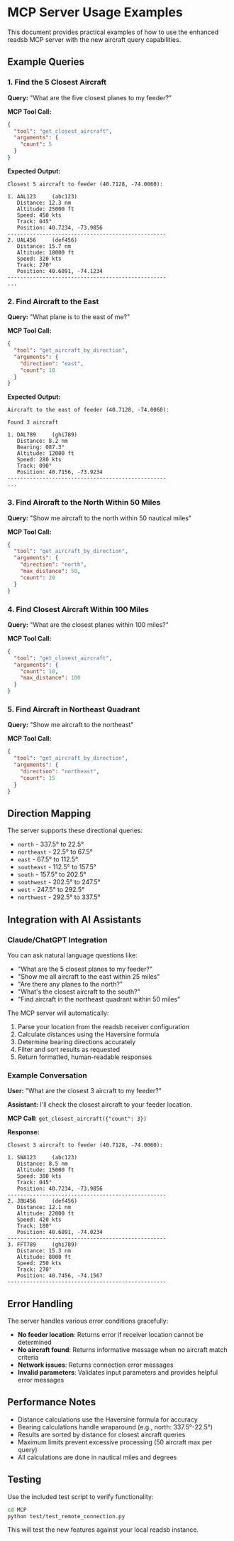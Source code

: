 # MCP Server Usage Examples

This document provides practical examples of how to use the enhanced readsb MCP server with the new aircraft query capabilities.

## Example Queries

### 1. Find the 5 Closest Aircraft

**Query:** "What are the five closest planes to my feeder?"

**MCP Tool Call:**
```json
{
  "tool": "get_closest_aircraft",
  "arguments": {
    "count": 5
  }
}
```

**Expected Output:**
```
Closest 5 aircraft to feeder (40.7128, -74.0060):

1. AAL123     (abc123)
   Distance: 12.3 nm
   Altitude: 25000 ft
   Speed: 450 kts
   Track: 045°
   Position: 40.7234, -73.9856
--------------------------------------------------
2. UAL456     (def456)
   Distance: 15.7 nm
   Altitude: 18000 ft
   Speed: 320 kts
   Track: 270°
   Position: 40.6891, -74.1234
--------------------------------------------------
...
```

### 2. Find Aircraft to the East

**Query:** "What plane is to the east of me?"

**MCP Tool Call:**
```json
{
  "tool": "get_aircraft_by_direction",
  "arguments": {
    "direction": "east",
    "count": 10
  }
}
```

**Expected Output:**
```
Aircraft to the east of feeder (40.7128, -74.0060):

Found 3 aircraft

1. DAL789     (ghi789)
   Distance: 8.2 nm
   Bearing: 087.3°
   Altitude: 12000 ft
   Speed: 280 kts
   Track: 090°
   Position: 40.7156, -73.9234
--------------------------------------------------
...
```

### 3. Find Aircraft to the North Within 50 Miles

**Query:** "Show me aircraft to the north within 50 nautical miles"

**MCP Tool Call:**
```json
{
  "tool": "get_aircraft_by_direction",
  "arguments": {
    "direction": "north",
    "max_distance": 50,
    "count": 20
  }
}
```

### 4. Find Closest Aircraft Within 100 Miles

**Query:** "What are the closest planes within 100 miles?"

**MCP Tool Call:**
```json
{
  "tool": "get_closest_aircraft",
  "arguments": {
    "count": 10,
    "max_distance": 100
  }
}
```

### 5. Find Aircraft in Northeast Quadrant

**Query:** "Show me aircraft to the northeast"

**MCP Tool Call:**
```json
{
  "tool": "get_aircraft_by_direction",
  "arguments": {
    "direction": "northeast",
    "count": 15
  }
}
```

## Direction Mapping

The server supports these directional queries:

- `north` - 337.5° to 22.5°
- `northeast` - 22.5° to 67.5°
- `east` - 67.5° to 112.5°
- `southeast` - 112.5° to 157.5°
- `south` - 157.5° to 202.5°
- `southwest` - 202.5° to 247.5°
- `west` - 247.5° to 292.5°
- `northwest` - 292.5° to 337.5°

## Integration with AI Assistants

### Claude/ChatGPT Integration

You can ask natural language questions like:

- "What are the 5 closest planes to my feeder?"
- "Show me all aircraft to the east within 25 miles"
- "Are there any planes to the north?"
- "What's the closest aircraft to the south?"
- "Find aircraft in the northeast quadrant within 50 miles"

The MCP server will automatically:
1. Parse your location from the readsb receiver configuration
2. Calculate distances using the Haversine formula
3. Determine bearing directions accurately
4. Filter and sort results as requested
5. Return formatted, human-readable responses

### Example Conversation

**User:** "What are the closest 3 aircraft to my feeder?"

**Assistant:** I'll check the closest aircraft to your feeder location.

**MCP Call:** `get_closest_aircraft({"count": 3})`

**Response:**
```
Closest 3 aircraft to feeder (40.7128, -74.0060):

1. SWA123     (abc123)
   Distance: 8.5 nm
   Altitude: 15000 ft
   Speed: 380 kts
   Track: 045°
   Position: 40.7234, -73.9856
--------------------------------------------------
2. JBU456     (def456)
   Distance: 12.1 nm
   Altitude: 22000 ft
   Speed: 420 kts
   Track: 180°
   Position: 40.6891, -74.0234
--------------------------------------------------
3. FFT789     (ghi789)
   Distance: 15.3 nm
   Altitude: 8000 ft
   Speed: 250 kts
   Track: 270°
   Position: 40.7456, -74.1567
--------------------------------------------------
```

## Error Handling

The server handles various error conditions gracefully:

- **No feeder location**: Returns error if receiver location cannot be determined
- **No aircraft found**: Returns informative message when no aircraft match criteria
- **Network issues**: Returns connection error messages
- **Invalid parameters**: Validates input parameters and provides helpful error messages

## Performance Notes

- Distance calculations use the Haversine formula for accuracy
- Bearing calculations handle wraparound (e.g., north: 337.5°-22.5°)
- Results are sorted by distance for closest aircraft queries
- Maximum limits prevent excessive processing (50 aircraft max per query)
- All calculations are done in nautical miles and degrees

## Testing

Use the included test script to verify functionality:

```bash
cd MCP
python test/test_remote_connection.py
```

This will test the new features against your local readsb instance.

